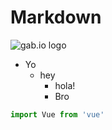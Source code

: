 # Markdown

![gab.io logo](gab-io.png)

- Yo
  - hey
    - hola!
    - Bro

```js
import Vue from 'vue'
```
